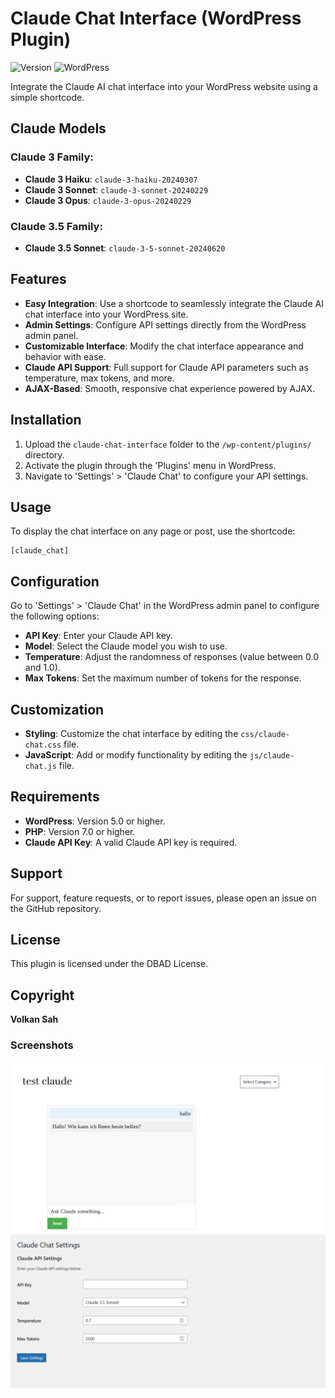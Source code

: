 
# Claude Chat Interface (WordPress Plugin)
![Version](https://img.shields.io/badge/version-1.0-orange.svg)
![WordPress](https://img.shields.io/badge/WordPress-Compatible-blue.svg)

Integrate the Claude AI chat interface into your WordPress website using a simple shortcode.


## Claude Models

### Claude 3 Family:
- **Claude 3 Haiku**: `claude-3-haiku-20240307`
- **Claude 3 Sonnet**: `claude-3-sonnet-20240229`
- **Claude 3 Opus**: `claude-3-opus-20240229`

### Claude 3.5 Family:
- **Claude 3.5 Sonnet**: `claude-3-5-sonnet-20240620`

## Features

- **Easy Integration**: Use a shortcode to seamlessly integrate the Claude AI chat interface into your WordPress site.
- **Admin Settings**: Configure API settings directly from the WordPress admin panel.
- **Customizable Interface**: Modify the chat interface appearance and behavior with ease.
- **Claude API Support**: Full support for Claude API parameters such as temperature, max tokens, and more.
- **AJAX-Based**: Smooth, responsive chat experience powered by AJAX.

## Installation

1. Upload the `claude-chat-interface` folder to the `/wp-content/plugins/` directory.
2. Activate the plugin through the 'Plugins' menu in WordPress.
3. Navigate to 'Settings' > 'Claude Chat' to configure your API settings.

## Usage

To display the chat interface on any page or post, use the shortcode:

```
[claude_chat]
```

## Configuration

Go to 'Settings' > 'Claude Chat' in the WordPress admin panel to configure the following options:

- **API Key**: Enter your Claude API key.
- **Model**: Select the Claude model you wish to use.
- **Temperature**: Adjust the randomness of responses (value between 0.0 and 1.0).
- **Max Tokens**: Set the maximum number of tokens for the response.

## Customization

- **Styling**: Customize the chat interface by editing the `css/claude-chat.css` file.
- **JavaScript**: Add or modify functionality by editing the `js/claude-chat.js` file.

## Requirements

- **WordPress**: Version 5.0 or higher.
- **PHP**: Version 7.0 or higher.
- **Claude API Key**: A valid Claude API key is required.

## Support

For support, feature requests, or to report issues, please open an issue on the GitHub repository.

## License

This plugin is licensed under the DBAD License.

## Copyright

**Volkan Sah**

### Screenshots
![Claude 3 WordPress Plugin](claude3.png)
![Claude 3 WordPress Pöugin](claude_set.png)
